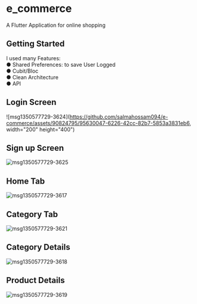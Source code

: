 # e_commerce

A Flutter Application for online shopping 

## Getting Started
I used many Features:<br>
● Shared Preferences: to save User Logged<br>
● Cubit/Bloc<br>
● Clean Architecture<br>
● API<br>
## Login Screen
![msg1350577729-3624](https://github.com/salmahossam094/e-commerce/assets/90824795/95630047-6226-42cc-82b7-5853a3831eb6,  width="200" height="400")
## Sign up Screen
![msg1350577729-3625](https://github.com/salmahossam094/e-commerce/assets/90824795/80d62ad8-fb96-4038-ba1b-a3589c223d65)
## Home Tab
![msg1350577729-3617](https://github.com/salmahossam094/e-commerce/assets/90824795/0a87a2d4-2719-4f39-b3c6-18170842f290)
## Category Tab
![msg1350577729-3621](https://github.com/salmahossam094/e-commerce/assets/90824795/8cdfcdff-54c9-4094-85f7-4e815f219adb)
## Category Details 
![msg1350577729-3618](https://github.com/salmahossam094/e-commerce/assets/90824795/0251e281-8bfb-4149-9218-07938dc35b58)
## Product Details
![msg1350577729-3619](https://github.com/salmahossam094/e-commerce/assets/90824795/c65b3f87-e397-4b13-9315-c18048ab19a1)


